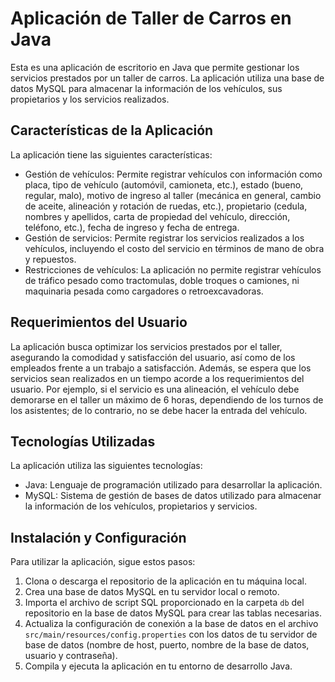 # Aplicación de Taller de Carros en Java

Esta es una aplicación de escritorio en Java que permite gestionar los servicios prestados por un taller de carros. La aplicación utiliza una base de datos MySQL para almacenar la información de los vehículos, sus propietarios y los servicios realizados. 

## Características de la Aplicación

La aplicación tiene las siguientes características:

- Gestión de vehículos: Permite registrar vehículos con información como placa, tipo de vehículo (automóvil, camioneta, etc.), estado (bueno, regular, malo), motivo de ingreso al taller (mecánica en general, cambio de aceite, alineación y rotación de ruedas, etc.), propietario (cedula, nombres y apellidos, carta de propiedad del vehículo, dirección, teléfono, etc.), fecha de ingreso y fecha de entrega.
- Gestión de servicios: Permite registrar los servicios realizados a los vehículos, incluyendo el costo del servicio en términos de mano de obra y repuestos.
- Restricciones de vehículos: La aplicación no permite registrar vehículos de tráfico pesado como tractomulas, doble troques o camiones, ni maquinaria pesada como cargadores o retroexcavadoras.

## Requerimientos del Usuario

La aplicación busca optimizar los servicios prestados por el taller, asegurando la comodidad y satisfacción del usuario, así como de los empleados frente a un trabajo a satisfacción. Además, se espera que los servicios sean realizados en un tiempo acorde a los requerimientos del usuario. Por ejemplo, si el servicio es una alineación, el vehículo debe demorarse en el taller un máximo de 6 horas, dependiendo de los turnos de los asistentes; de lo contrario, no se debe hacer la entrada del vehículo.

## Tecnologías Utilizadas

La aplicación utiliza las siguientes tecnologías:

- Java: Lenguaje de programación utilizado para desarrollar la aplicación.
- MySQL: Sistema de gestión de bases de datos utilizado para almacenar la información de los vehículos, propietarios y servicios.

## Instalación y Configuración

Para utilizar la aplicación, sigue estos pasos:

1. Clona o descarga el repositorio de la aplicación en tu máquina local.
2. Crea una base de datos MySQL en tu servidor local o remoto.
3. Importa el archivo de script SQL proporcionado en la carpeta `db` del repositorio en la base de datos MySQL para crear las tablas necesarias.
4. Actualiza la configuración de conexión a la base de datos en el archivo `src/main/resources/config.properties` con los datos de tu servidor de base de datos (nombre de host, puerto, nombre de la base de datos, usuario y contraseña).
5. Compila y ejecuta la aplicación en tu entorno de desarrollo Java.
